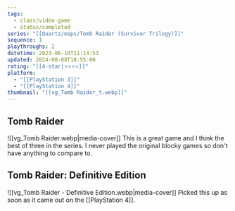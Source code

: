 ```yaml
---
tags:
  - class/video-game
  - status/completed
series: "[[Quartz/maps/Tomb Raider (Survivor Trilogy)]]"
sequence: 1
playthroughs: 2
datetime: 2023-06-10T11:14:53
updated: 2024-08-08T18:55:00
rating: "[[4-star|⭐️⭐️⭐️⭐️]]"
platform:
  - "[[PlayStation 3]]"
  - "[[PlayStation 4]]"
thumbnail: "[[vg_Tomb Raider_t.webp]]"
---
```

## Tomb Raider
![[vg_Tomb Raider.webp|media-cover]]
This is a great game and I think the best of three in the series. I never played the original blocky games so don't have anything to compare to.
## Tomb Raider: Definitive Edition
![[vg_Tomb Raider - Definitive Edition.webp|media-cover]]
Picked this up as soon as it came out on the [[PlayStation 4]].